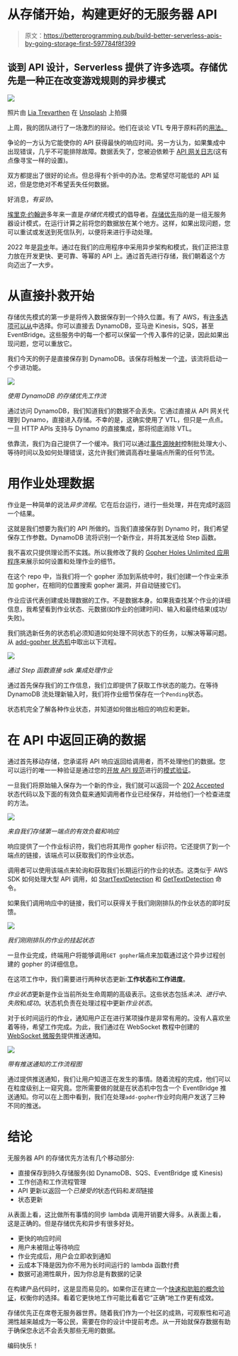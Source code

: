 # 从存储开始，构建更好的无服务器 API

> 原文：<https://betterprogramming.pub/build-better-serverless-apis-by-going-storage-first-597784f8f399>

## 谈到 API 设计，Serverless 提供了许多选项。存储优先是一种正在改变游戏规则的异步模式

![](img/fa25069947780acebc834b217b046c67.png)

照片由 [Lia Trevarthen](https://unsplash.com/@melodi2?utm_source=unsplash&utm_medium=referral&utm_content=creditCopyText) 在 [Unsplash](https://unsplash.com/s/photos/storage?utm_source=unsplash&utm_medium=referral&utm_content=creditCopyText) 上拍摄

上周，我的团队进行了一场激烈的辩论。他们在谈论 VTL 专用于原料药的[用法。](https://www.andmore.dev/blog/build-serverless-api-with-no-lambda/)

争论的一方认为它能使你的 API 获得最快的响应时间。另一方认为，如果集成中出现错误，几乎不可能排除故障。数据丢失了，您被迫依赖于 [API 网关日志](https://www.alexdebrie.com/posts/api-gateway-access-logs/)(这有点像寻宝一样的设置)。

双方都提出了很好的论点。但总得有个折中的办法。您希望尽可能低的 API 延迟，但是您绝对不希望丢失任何数据。

好消息，*有妥协*。

[埃里克·约翰逊](https://www.twitter.com/edjgeek)多年来一直是*存储优先*模式的倡导者。[存储优先](https://www.youtube.com/watch?v=eyjxZK-YHIk)指的是一组无服务器设计模式，在运行计算之前将您的数据放在某个地方。这样，如果出现问题，您可以重试或发送到死信队列，以便将来进行手动处理。

2022 年是[异步](/and-the-2022-word-of-the-year-for-programmers-is-3605dc1bd698)年。通过在我们的应用程序中采用异步架构和模式，我们正把注意力放在开发更快、更可靠、等幂的 API 上。通过首先进行存储，我们朝着这个方向迈出了一大步。

# 从直接扑救开始

存储优先模式的第一步是将传入数据保存到一个持久位置。有了 AWS，有[许多选项可以从](https://aws.amazon.com/blogs/compute/building-storage-first-applications-with-http-apis-service-integrations/)中选择。你可以直接去 DynamoDB，亚马逊 Kinesis，SQS，甚至 EventBridge。这些服务中的每一个都可以保留一个传入事件的记录，因此如果出现问题，您可以重放它。

我们今天的例子是直接保存到 DynamoDB。该保存将触发一个[流](https://docs.aws.amazon.com/amazondynamodb/latest/developerguide/Streams.html)，该流将启动一个步进功能。

![](img/c3c0bf1be14c54f3f79812cee07aa78d.png)

*使用 DynamoDB 的存储优先工作流*

通过访问 DynamoDB，我们知道我们的数据不会丢失。它通过直接从 API 网关代理到 Dynamo，直接进入存储。不幸的是，这确实使用了 VTL，但只是一点点。一旦 HTTP APIs 支持与 Dynamo 的直接集成，那将彻底消除 VTL。

依靠流，我们为自己提供了一个缓冲。我们可以通过[事件源映射](https://docs.aws.amazon.com/lambda/latest/dg/with-ddb.html#services-dynamodb-api)控制批处理大小、等待时间以及如何处理错误，这允许我们微调高吞吐量端点所需的任何节流。

# 用作业处理数据

作业是一种简单的说法*异步流程*。它在后台运行，进行一些处理，并在完成时返回一个结果。

这就是我们想要为我们的 API 所做的。当我们直接保存到 Dynamo 时，我们希望保存工作参数。DynamoDB 流将识别一个新作业，并将其发送给 Step 函数。

我不喜欢只提供理论而不实践。所以我修改了我的 [Gopher Holes Unlimited 应用程序](https://github.com/allenheltondev/gopher-holes-unlimited)来展示如何设置和处理作业的细节。

在这个 repo 中，当我们将一个 gopher 添加到系统中时，我们创建一个作业来添加 gopher，在相同的位置搜索 gopher 漏洞，并自动链接它们。

作业应该代表创建或处理数据的工作。不是数据本身。如果我查找某个作业的详细信息，我希望看到作业状态、元数据(如作业的创建时间)、输入和最终结果(成功/失败)。

我们挑选新任务的状态机必须知道如何处理不同状态下的任务，以解决等幂问题。从 [add-gopher 状态机](https://github.com/allenheltondev/gopher-holes-unlimited/blob/master/state-machines/add-gopher/add-gopher.asl.json)中取出以下流程。

![](img/4e657f09305005d51094e6201873cb93.png)

*通过 Step 函数直接 sdk 集成处理作业*

通过首先保存我们的工作信息，我们立即提供了获取工作状态的能力。在等待 DynamoDB 流处理新输入时，我们将作业细节保存在一个`Pending`状态。

状态机完全了解各种作业状态，并知道如何做出相应的响应和更新。

# 在 API 中返回正确的数据

通过首先移动存储，您承诺将 API 响应返回给调用者，而不处理他们的数据。您可以运行的唯一一种验证是通过您的[开放 API 规范](https://www.openapis.org/)进行的[模式验证](https://docs.aws.amazon.com/apigateway/latest/developerguide/api-gateway-method-request-validation.html)。

一旦我们将原始输入保存为一个新的作业，我们就可以返回一个 [202 Accepted](https://developer.mozilla.org/en-US/docs/Web/HTTP/Status/202) 状态代码以及下面的有效负载来通知调用者作业已经保存，并给他们一个检查进度的方法。

![](img/4fb87a86195a2316efc1d0f41454b97d.png)

*来自我们存储第一端点的有效负载和响应*

响应提供了一个作业标识符，我们也将其用作 gopher 标识符。它还提供了到一个端点的链接，该端点可以获取我们的作业状态。

调用者可以使用该端点来轮询和获取我们长期运行的作业的状态。这类似于 AWS SDK 如何处理大型 API 调用，如 [StartTextDetection](https://docs.aws.amazon.com/AWSJavaScriptSDK/v3/latest/clients/client-rekognition/classes/starttextdetectioncommand.html) 和 [GetTextDetection](https://docs.aws.amazon.com/AWSJavaScriptSDK/v3/latest/clients/client-rekognition/classes/gettextdetectioncommand.html) 命令。

如果我们调用响应中的链接，我们可以获得关于我们刚刚排队的作业状态的即时反馈。

![](img/eb0633dfc0a3b388cc1769de60cfcf51.png)

*我们刚刚排队的作业的挂起状态*

一旦作业完成，终端用户将能够调用`GET gopher`端点来加载通过这个异步过程创建的 gopher 的详细信息。

在这项工作中，我们需要进行两种状态更新:**工作状态**和**工作进度**。

*作业状态*更新是作业当前所处生命周期的高级表示。这些状态包括*未决*、*进行中*、*失败*和*成功*。状态机负责在处理过程中更新*作业状态*。

对于长时间运行的作业，通知用户正在进行某项操作是非常有用的。没有人喜欢坐着等待，希望工作完成。为此，我们通过在 WebSocket 教程中创建的 [WebSocket 微服务](https://github.com/allenheltondev/serverless-websockets)提供推送通知。

![](img/9510edd31330187b3e43c40d9056e347.png)

*带有推送通知的工作流程图*

通过提供推送通知，我们让用户知道正在发生的事情。随着流程的完成，他们可以在粒度级别上一窥究竟。您所需要做的就是在状态机中包含一个 EventBridge 推送通知。你可以在上图中看到，我们在处理`add-gopher`作业时向用户发送了三种不同的推送。

# 结论

无服务器 API 的存储优先方法有几个移动部分:

*   直接保存到持久存储服务(如 DynamoDB、SQS、EventBridge 或 Kinesis)
*   工作创造和工作流程管理
*   API 更新以返回一个*已接受的*状态代码和*发现*链接
*   状态更新

从表面上看，这比做所有事情的同步 lambda 调用开销要大得多。从表面上看，这是正确的。但是存储优先和异步有很多好处。

*   更快的响应时间
*   用户未被阻止等待响应
*   作业完成后，用户会立即收到通知
*   云成本下降是因为你不用为长时间运行的 lambda 函数付费
*   数据可追溯性飙升，因为你总是有数据的记录

在构建产品代码时，这是显而易见的。如果你正在建立一个[快速和肮脏的概念验证](/4-reasons-you-should-never-use-proof-of-concepts-in-production-ca54432e52b9)，权衡你的选择。看着它更快地工作可能比看着它“正确”地工作更有成效。

存储优先正在席卷无服务器世界。随着我们作为一个社区的成熟，可观察性和可追溯性越来越成为一等公民，需要在你的设计中提前考虑。从一开始就保存数据有助于确保您永远不会丢失那些无用的数据。

编码快乐！